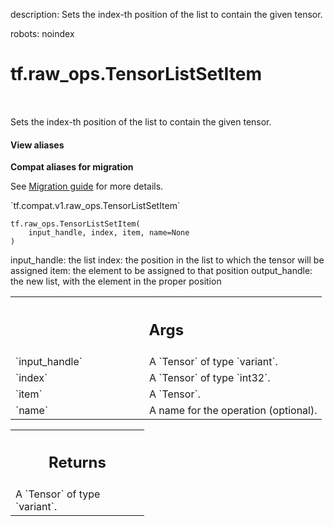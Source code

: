 description: Sets the index-th position of the list to contain the given tensor.

robots: noindex

# tf.raw_ops.TensorListSetItem

<!-- Insert buttons and diff -->

<table class="tfo-notebook-buttons tfo-api nocontent" align="left">

</table>



Sets the index-th position of the list to contain the given tensor.

<section class="expandable">
  <h4 class="showalways">View aliases</h4>
  <p>
<b>Compat aliases for migration</b>
<p>See
<a href="https://www.tensorflow.org/guide/migrate">Migration guide</a> for
more details.</p>
<p>`tf.compat.v1.raw_ops.TensorListSetItem`</p>
</p>
</section>

<pre class="devsite-click-to-copy prettyprint lang-py tfo-signature-link">
<code>tf.raw_ops.TensorListSetItem(
    input_handle, index, item, name=None
)
</code></pre>



<!-- Placeholder for "Used in" -->

input_handle: the list
index: the position in the list to which the tensor will be assigned
item: the element to be assigned to that position
output_handle: the new list, with the element in the proper position

<!-- Tabular view -->
 <table class="responsive fixed orange">
<colgroup><col width="214px"><col></colgroup>
<tr><th colspan="2"><h2 class="add-link">Args</h2></th></tr>

<tr>
<td>
`input_handle`
</td>
<td>
A `Tensor` of type `variant`.
</td>
</tr><tr>
<td>
`index`
</td>
<td>
A `Tensor` of type `int32`.
</td>
</tr><tr>
<td>
`item`
</td>
<td>
A `Tensor`.
</td>
</tr><tr>
<td>
`name`
</td>
<td>
A name for the operation (optional).
</td>
</tr>
</table>



<!-- Tabular view -->
 <table class="responsive fixed orange">
<colgroup><col width="214px"><col></colgroup>
<tr><th colspan="2"><h2 class="add-link">Returns</h2></th></tr>
<tr class="alt">
<td colspan="2">
A `Tensor` of type `variant`.
</td>
</tr>

</table>

